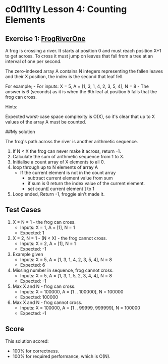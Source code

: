 # c0d1l1ty Lesson 4: Counting Elements
## Exercise 1: [FrogRiverOne](https://codility.com/programmers/task/frog_river_one/)

A frog is crossing a river. It starts at position 0 and must reach position X+1
to get across. To cross it must jump on leaves that fall from a tree at
an interval of one per second.

The zero-indexed array A contains N integers representing the fallen leaves and
their X position, the index is the second that leaf fell.

For example;
    - For inputs: X = 5, A = [1, 3, 1, 4, 2, 3, 5, 4], N = 8
    - The answer is 6 (seconds) as it is when the 6th leaf at position 5
    falls that the frog can cross.

Hints:

Expected worst-case space complexity is O(X), so it's clear that up to X values
of the array A must be counted.

##My solution

The frog's path across the river is another arithmetic sequence.

1. If N < X the frog can never make it across, return -1.
2. Calculate the sum of arithmetic sequence from 1 to X.
3. Initialise a count array of X elements to all 0.
4. loop through up to N elements of array A
    - If the current element is not in the count array
        * subtract current element value from sum
        * if sum is 0 return the index value of the current element.
        * set count[ current element ] to 1
5. Loop ended, Return -1, froggie ain't made it.


## Test Cases

1. X = N = 1 - the frog can cross.
    - Inputs: X = 1, A = [1], N = 1
    - Expected:  1
2. X = 2, N = 1 - (N < X) - the frog cannot cross.
    - Inputs: X = 2, A = [1], N = 1
    - Expected: -1
3. Example given
    - Inputs: X = 5, A = [1, 3, 1, 4, 2, 3, 5, 4], N = 8
    - Expected: 6
4. Missing number in sequence, frog cannot cross.
    - Inputs: X = 5, A = [1, 3, 1, 5, 2, 3, 4, 4], N = 8
    - Expected: -1
5. Max X and N - frog can cross.
    - Inputs: X = 100000, A = [1 .. 100000], N = 100000
    - Expected: 100000
6. Max X and N - frog cannot cross.
    - Inputs: X = 100000, A = [1 .. 99999, 999999], N = 100000
    - Expected: -1

## Score
This solution scored:
 - 100% for correctness.
 - 100% for required performance, which is O(N).
